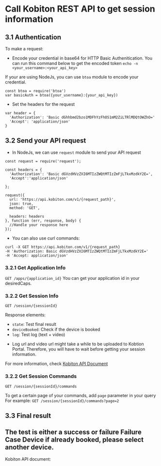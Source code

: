 # Call Kobiton REST API to get session information

## 3.1 Authentication
To make a request:
- Encode your credential in base64 for HTTP Basic Authenitication. You can run this command below to get the encoded token
`echo -n <your_username>:<your_api_key>`

If your are using NodeJs, you can use `btoa` module to encode your credential.
~~~
const btoa = require('btoa')
var basicAuth = btoa({your_username}:{your_api_key})
~~~

- Set the headers for the request
~~~
var header = {
  'Authorization': 'Basic dGhhbmd2bzo1MDFhYzFhOS1mM2ZiLTRlMDQtOWZhO='
  'Accept': 'application/json'
}
~~~

## 3.2 Send your API request
- In NodeJs, we can use `request` module to send your API request
~~~
const request = require('request');

const headers = {
  'Authorization': 'Basic dGVzdHVzZXI6MTIzZWQtMTIzZmFjLTkxMzdkY2E=',
  'Accept':'application/json'

};

request({
  url: 'https://api.kobiton.com/v1/{request_path}',
  json: true,
  method: 'GET',

  headers: headers
}, function (err, response, body) {
  //Handle your response here
});
~~~

- You can also use curl commands:
~~~
curl -X GET https://api.kobiton.com/v1/{request_path}
-H 'Authorization: Basic dGVzdHVzZXI6MTIzZWQtMTIzZmFjLTkxMzdkY2E='
-H 'Accept: application/json'
~~~

### 3.2.1 Get Application Info
`GET /apps/{application_id}`
You can get your application id in your desiredCaps.

### 3.2.2 Get Session Info
`GET /session/{sessionId}`

Response elements:
- `state`: Test final result
- `deviceBooked`: Check if the device is booked
- `log`: Test log (text + video)
* Log url and video url might take a while to be uploaded to Kobtion Portal. Therefore, you will have to wait before getting your session information.

For more information, check [Kobiton API Document](https://api.kobiton.com/docs/?javascript--nodejs#get-a-session)  

### 3.2.2 Get Session Commands
`GET /session/{sessionId}/commands`

To get a certain page of your commands, add `page` parameter in your query
For example:
`GET /session/{sessionId}/commands?page=2`

## 3.3 Final result
The test is either a success or failure
**Failure Case**
**Device if already booked, please select another device.**
-----
Kobiton API document: [](https://api.kobiton.com/docs)



